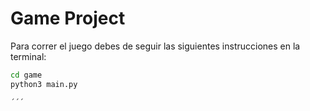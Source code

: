 # Game Project

Para correr el juego debes de seguir las siguientes instrucciones en la terminal:

```sh
cd game
python3 main.py

´´´